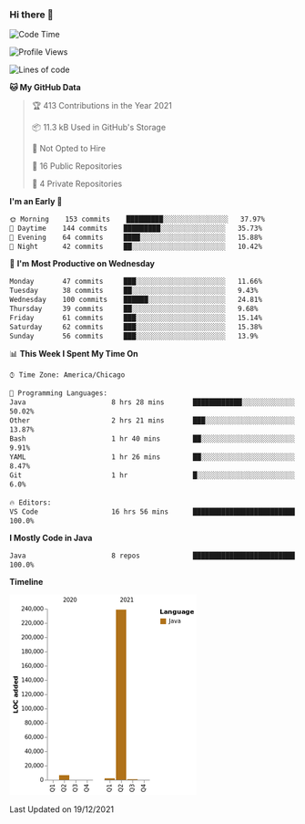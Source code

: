 ### Hi there 👋


<!--START_SECTION:waka-->
![Code Time](http://img.shields.io/badge/Code%20Time-1%2C870%20hrs%2048%20mins-blue)

![Profile Views](http://img.shields.io/badge/Profile%20Views-0-blue)

![Lines of code](https://img.shields.io/badge/From%20Hello%20World%20I%27ve%20Written-248%20Thousand%20lines%20of%20code-blue)

**🐱 My GitHub Data** 

> 🏆 413 Contributions in the Year 2021
 > 
> 📦 11.3 kB Used in GitHub's Storage 
 > 
> 🚫 Not Opted to Hire
 > 
> 📜 16 Public Repositories 
 > 
> 🔑 4 Private Repositories  
 > 
**I'm an Early 🐤** 

```text
🌞 Morning    153 commits    █████████░░░░░░░░░░░░░░░░   37.97% 
🌆 Daytime    144 commits    █████████░░░░░░░░░░░░░░░░   35.73% 
🌃 Evening    64 commits     ████░░░░░░░░░░░░░░░░░░░░░   15.88% 
🌙 Night      42 commits     ██░░░░░░░░░░░░░░░░░░░░░░░   10.42%

```
📅 **I'm Most Productive on Wednesday** 

```text
Monday       47 commits     ███░░░░░░░░░░░░░░░░░░░░░░   11.66% 
Tuesday      38 commits     ██░░░░░░░░░░░░░░░░░░░░░░░   9.43% 
Wednesday    100 commits    ██████░░░░░░░░░░░░░░░░░░░   24.81% 
Thursday     39 commits     ██░░░░░░░░░░░░░░░░░░░░░░░   9.68% 
Friday       61 commits     ███░░░░░░░░░░░░░░░░░░░░░░   15.14% 
Saturday     62 commits     ███░░░░░░░░░░░░░░░░░░░░░░   15.38% 
Sunday       56 commits     ███░░░░░░░░░░░░░░░░░░░░░░   13.9%

```


📊 **This Week I Spent My Time On** 

```text
⌚︎ Time Zone: America/Chicago

💬 Programming Languages: 
Java                     8 hrs 28 mins       ████████████░░░░░░░░░░░░░   50.02% 
Other                    2 hrs 21 mins       ███░░░░░░░░░░░░░░░░░░░░░░   13.87% 
Bash                     1 hr 40 mins        ██░░░░░░░░░░░░░░░░░░░░░░░   9.91% 
YAML                     1 hr 26 mins        ██░░░░░░░░░░░░░░░░░░░░░░░   8.47% 
Git                      1 hr                █░░░░░░░░░░░░░░░░░░░░░░░░   6.0%

🔥 Editors: 
VS Code                  16 hrs 56 mins      █████████████████████████   100.0%

```

**I Mostly Code in Java** 

```text
Java                     8 repos             █████████████████████████   100.0%

```


**Timeline**

![Chart not found](https://raw.githubusercontent.com/powercasgamer/powercasgamer/master/charts/bar_graph.png) 


 Last Updated on 19/12/2021
<!--END_SECTION:waka-->
